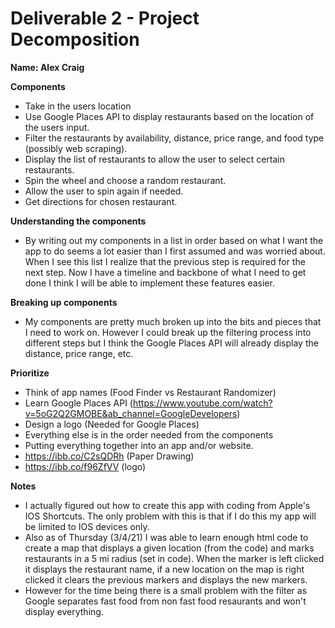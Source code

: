 # Deliverable 2 - Project Decomposition

**Name: Alex Craig**  

**Components**
- Take in the users location
- Use Google Places API to display restaurants based on the location of the users input.
- Filter the restaurants by availability, distance, price range, and food type (possibly web scraping).
- Display the list of restaurants to allow the user to select certain restaurants.
- Spin the wheel and choose a random restaurant.
- Allow the user to spin again if needed.
- Get directions for chosen restaurant.

**Understanding the components**
- By writing out my components in a list in order based on what I want the app to do seems a lot easier than I first assumed and was worried about. When I see this list I realize that the previous step is required for the next step. Now I have a timeline and backbone of what I need to get done I think I will be able to implement these features easier.

**Breaking up components**
- My components are pretty much broken up into the bits and pieces that I need to work on. However I could break up the filtering process into different steps but I think the Google Places API will already display the distance, price range, etc.

**Prioritize**
- Think of app names (Food Finder vs Restaurant Randomizer)
- Learn Google Places API (https://www.youtube.com/watch?v=5oG2Q2GMOBE&ab_channel=GoogleDevelopers)
- Design a logo (Needed for Google Places)
- Everything else is in the order needed from the components
- Putting everything together into an app and/or website.
- https://ibb.co/C2sQDRh (Paper Drawing)
- https://ibb.co/f96ZfVV (logo)

**Notes**
- I actually figured out how to create this app with coding from Apple's IOS Shortcuts. The only problem with this is that if I do this my app will be limited to IOS devices only.
- Also as of Thursday (3/4/21) I was able to learn enough html code to create a map that displays a given location (from the code) and marks restaurants in a 5 mi radius (set in code). When the marker is left clicked it displays the restaurant name, if a new location on the map is right clicked it clears the previous markers and displays the new markers.
- However for the time being there is a small problem with the filter as Google separates fast food from non fast food resaurants and won't display everything.
